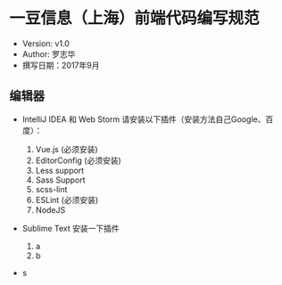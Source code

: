 # 一豆信息（上海）前端代码编写规范

- Version: v1.0
- Author:  罗志华
- 撰写日期：2017年9月

## 编辑器

* IntelliJ IDEA 和 Web Storm 请安装以下插件（安装方法自己Google、百度）：

  1. Vue.js (必须安装)
  1. EditorConfig (必须安装)
  1. Less support
  1. Sass Support
  1. scss-lint
  1. ESLint (必须安装)
  1. NodeJS  


* Sublime Text 安装一下插件

  1. a
  1. b
  
  
* s
